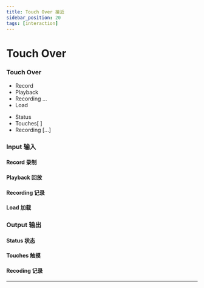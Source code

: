 ```yaml
---
title: Touch Over 接近
sidebar_position: 20
tags: [interaction]
---
```


# Touch Over



<div className="patch-container">
    <div className="patch processor">
        <h3>Touch Over</h3>
        <ul className="inputs">
            <li>Record <span className="checkbox-off"></span></li>
            <li>Playback <span className="checkbox-off"></span></li>
            <li>Recording <span>...</span></li>
            <li>Load <span className="checkbox-off"></span></li>
        </ul>
        <ul className="outputs">
            <li>Status <span className="patch-color-preview status" ></span></li>
            <li>Touches<span>[ ]</span> </li>
            <li>Recording <span>[...]</span> </li>
        </ul>
    </div>
</div>

<div className="port-descriptions">
<div className="inputs">

### Input 输入

#### Record 录制

#### Playback 回放

#### Recording 记录

#### Load 加载

</div>
<div className="outputs">

### Output 输出

#### Status 状态

#### Touches 触摸

#### Recoding 记录

</div>
</div>

------
